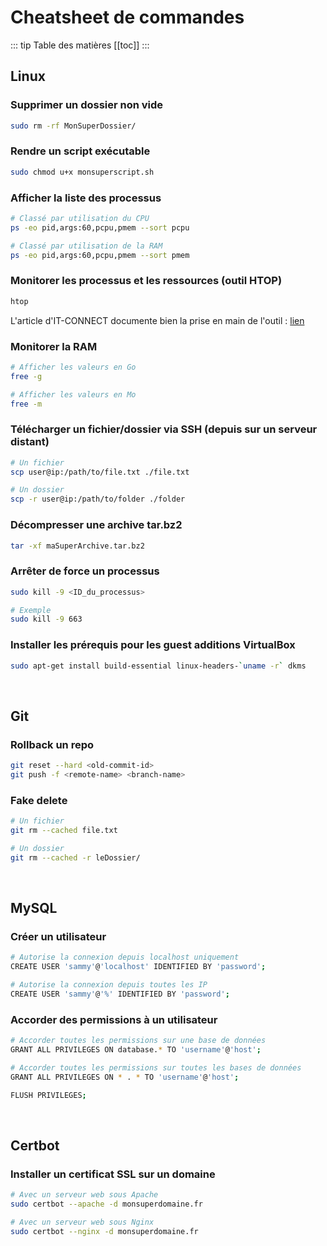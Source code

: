 # Cheatsheet de commandes

::: tip Table des matières
[[toc]]
:::

## Linux

### Supprimer un dossier non vide
```sh
sudo rm -rf MonSuperDossier/
```

### Rendre un script exécutable
```sh
sudo chmod u+x monsuperscript.sh
```

### Afficher la liste des processus
```sh
# Classé par utilisation du CPU
ps -eo pid,args:60,pcpu,pmem --sort pcpu

# Classé par utilisation de la RAM
ps -eo pid,args:60,pcpu,pmem --sort pmem
```

### Monitorer les processus et les ressources (outil HTOP)
```sh
htop
```
L'article d'IT-CONNECT documente bien la prise en main de l'outil : [lien](https://www.it-connect.fr/visualiser-et-gerer-les-processus-sous-linux-avec-htop/)

### Monitorer la RAM
```sh
# Afficher les valeurs en Go
free -g

# Afficher les valeurs en Mo
free -m
```

### Télécharger un fichier/dossier via SSH (depuis sur un serveur distant)
```sh
# Un fichier
scp user@ip:/path/to/file.txt ./file.txt

# Un dossier
scp -r user@ip:/path/to/folder ./folder
```

### Décompresser une archive tar.bz2
```sh
tar -xf maSuperArchive.tar.bz2
```

### Arrêter de force un processus
```sh
sudo kill -9 <ID_du_processus>

# Exemple
sudo kill -9 663
```

### Installer les prérequis pour les guest additions VirtualBox
```sh
sudo apt-get install build-essential linux-headers-`uname -r` dkms
```

<br>

## Git

### Rollback un repo
```sh
git reset --hard <old-commit-id>
git push -f <remote-name> <branch-name>
```

### Fake delete
```sh
# Un fichier
git rm --cached file.txt

# Un dossier
git rm --cached -r leDossier/
```

<br>

## MySQL

### Créer un utilisateur
```sh
# Autorise la connexion depuis localhost uniquement
CREATE USER 'sammy'@'localhost' IDENTIFIED BY 'password';

# Autorise la connexion depuis toutes les IP
CREATE USER 'sammy'@'%' IDENTIFIED BY 'password';
```

### Accorder des permissions à un utilisateur
```sh
# Accorder toutes les permissions sur une base de données
GRANT ALL PRIVILEGES ON database.* TO 'username'@'host';

# Accorder toutes les permissions sur toutes les bases de données
GRANT ALL PRIVILEGES ON * . * TO 'username'@'host';

FLUSH PRIVILEGES;
```

<br>

## Certbot

### Installer un certificat SSL sur un domaine
```sh
# Avec un serveur web sous Apache
sudo certbot --apache -d monsuperdomaine.fr

# Avec un serveur web sous Nginx
sudo certbot --nginx -d monsuperdomaine.fr
```